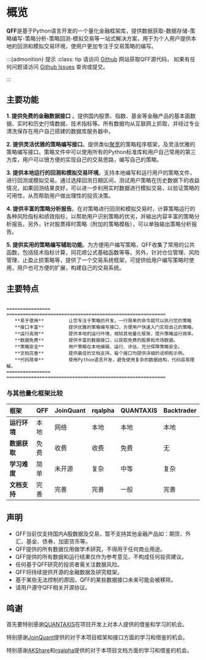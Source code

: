 # 概览

**QFF**是基于Python语言开发的一个量化金融框架库，提供数据获取-数据存储-策略编写-策略分析-策略回测-模拟交易等一站式解决方案，用于为个人用户提供本地的回测和模拟交易环境，使用户更加专注于交易策略的编写。


:::{admonition} 提示
:class: tip
请访问 [Github](https://github.com/haijiangxu/qff) 网站获取QFF源代码，
如果有任何问题请访问 [Github Issues](https://github.com/haijiangxu/qff/issues) 查询或提交。

:::



## 主要功能

**1. 提供免费的金融数据接口** 。提供国内股票、指数、基金等金融产品的基本面数据、实时和历史行情数据、技术指标等。所有数据均从互联网上抓取，并经过专业清洗保存在用户自己搭建的数据库服务器中。

**2. 提供灵活优雅的策略编写接口**。提供类似[聚宽](https://www.joinquant.com/)的策略程序框架，及灵活优雅的策略编写接口。策略文件中可以使用所有的Python标准库和用户自己常用的第三方库，用户可以很方便的实现自己的交易思路，编写自己的策略。

**3. 提供本地运行的回测和模拟交易环境**。支持本地编写和运行用户的策略文件，进行回测或模拟交易。通过选择回测日期区间，测试用户策略在历史数据下的收益情况，如果回测结果良好，可以进一步利用实时数据进行模拟交易，以验证策略的可用性，从而帮助用户做出理性的投资决策。

**4. 提供丰富的策略分析报告**。在对策略进行回测和模拟交易时，计算策略运行的各种风险指标和绩效指标，以帮助用户识别策略的优劣，并输出内容丰富的策略分析报告。另外，针对股票择时策略（附加的策略模板），可以单独输出策略分析报告。

**5. 提供实用的策略编写辅助功能**。为方便用户编写策略，QFF收集了常用的公共函数，包括技术指标计算，同花顺公式基础函数等等。另外，针对仓位管理、风险管理、止盈止损策略等，提供了一个交易系统框架，可提供给用户编写策略时使用，用户也可方便的扩展，构建自己的交易系统。


## 主要特点

```{eval-rst} 
                                   
================  ==========================================================
   **易于使用**         让您专注于策略的开发，一行简单的命令就可以执行您的策略 
   **接口丰富**         提供优雅的策略编写接口，方便用户快速入门实现自己的策略。
   **运行高效**         提供本地的运行环境，相较其他量化框架，提升策略运行效率。
   **数据免费**         提供丰富的数据接口，以获取免费的股票和市场数据。
   **策略安全**         用户策略在本地编辑、运行、评估，充分保障策略安全。
   **文档完善**         提供最佳的文档支持，每个接口均提供详细的说明和示例。
   **代码简单**         使用Python语言开发，避免使用复杂的数据结构，代码容易理解。
================  ==========================================================

```
### 与其他量化框架比较

| **框架**   | QFF | JoinQuant | rqalpha | QUANTAXIS | Backtrader |
| :------- | :-- | :-------- | :------ | :-------- | :--------- |
| **运行环境** | 本地  | 网络        | 本地      | 本地        | 本地         |
| **数据获取** | 免费  | 收费        | 收费      | 免费        | 无          |
| **学习难度** | 简单  | 未开源       | 复杂      | 中等        | 复杂         |
| **文档支持** | 完善  | 完善        | 完善      | 一般        | 完善         |

## 声明

*   QFF当前仅支持国内A股数据及交易，暂不支持其他金融产品如：期货、外汇、基金、债券、加密货币等。
*   QFF提供的所有数据仅用做学术研究，不得用于任何商业用途。
*   QFF提供的所有数据和运行结果仅作为参考意见，不构成任何投资建议。
*   任何基于QFF研究的投资者需关注数据风险。
*   QFF将持续提供开源的金融数据及研究框架。
*   基于某些无法控制的原因，QFF的某些数据接口未来可能会被移除。
*   请用户遵守QFF相关开源协议。


## 鸣谢

首先要特别感谢[QUANTAXIS](https://github.com/yutiansut/QUANTAXIS)在项目开发上对本人提供的借鉴和学习的机会。

特别感谢[JoinQuant](https://www.joinquant.com)提供的对于本项目框架和接口方面的学习和借鉴的机会。

特别感谢[AKShare](https://github.com/akfamily/akshare)和[rqalpha](https://github.com/ricequant/rqalpha)提供的对于本项目文档方面的学习和借鉴的机会。
